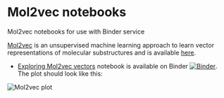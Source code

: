 # Mol2vec notebooks
Mol2vec notebooks for use with Binder service  

[Mol2vec](http://pubs.acs.org/doi/10.1021/acs.jcim.7b00616) is an unsupervised machine learning approach to learn vector representations of molecular substructures and is available [here](https://github.com/samoturk/mol2vec).

* [Exploring Mol2vec vectors](https://mybinder.org/v2/gh/samoturk/mol2vec_notebooks/master?filepath=Notebooks%2FExploring_Mol2vec_vectors.ipynb) notebook is available on Binder [![Binder](https://mybinder.org/badge.svg)](https://mybinder.org/v2/gh/samoturk/mol2vec_notebooks/master?filepath=Notebooks%2FExploring_Mol2vec_vectors.ipynb). The plot should look like this:

![Mol2vec plot](https://raw.githubusercontent.com/samoturk/mol2vec_notebooks/master/Notebooks/plot.png)
